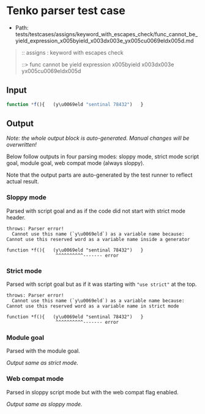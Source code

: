 # Tenko parser test case

- Path: tests/testcases/assigns/keyword_with_escapes_check/func_cannot_be_yield_expression_x005byield_x003dx003e_yx005cu0069eldx005d.md

> :: assigns : keyword with escapes check
>
> ::> func cannot be yield expression x005byield x003dx003e yx005cu0069eldx005d

## Input

`````js
function *f(){   (y\u0069eld "sentinal 78432")   }
`````

## Output

_Note: the whole output block is auto-generated. Manual changes will be overwritten!_

Below follow outputs in four parsing modes: sloppy mode, strict mode script goal, module goal, web compat mode (always sloppy).

Note that the output parts are auto-generated by the test runner to reflect actual result.

### Sloppy mode

Parsed with script goal and as if the code did not start with strict mode header.

`````
throws: Parser error!
  Cannot use this name (`y\u0069eld`) as a variable name because: Cannot use this reserved word as a variable name inside a generator

function *f(){   (y\u0069eld "sentinal 78432")   }
                  ^^^^^^^^^^------- error
`````

### Strict mode

Parsed with script goal but as if it was starting with `"use strict"` at the top.

`````
throws: Parser error!
  Cannot use this name (`y\u0069eld`) as a variable name because: Cannot use this reserved word as a variable name in strict mode

function *f(){   (y\u0069eld "sentinal 78432")   }
                  ^^^^^^^^^^------- error
`````


### Module goal

Parsed with the module goal.

_Output same as strict mode._

### Web compat mode

Parsed in sloppy script mode but with the web compat flag enabled.

_Output same as sloppy mode._
